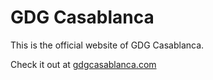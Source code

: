 # GDG Casablanca
This is the official website of GDG Casablanca.

Check it out at [gdgcasablanca.com](https://gdgcasablanca.com "GDG Casablanca")
